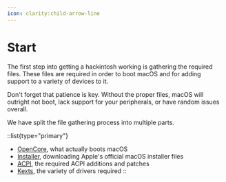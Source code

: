 ```yaml
---
icon: clarity:child-arrow-line
---
```


# Start

The first step into getting a hackintosh working is gathering the required files. These files are required in order to boot macOS and for adding support to a variety of devices to it.

Don't forget that patience is key. Without the proper files, macOS will outright not boot, lack support for your peripherals, or have random issues overall.

We have split the file gathering process into multiple parts.

::list{type="primary"}
- [OpenCore](/guide/gathering-files/opencore), what actually boots macOS
- [Installer](/guide/gathering-files/installer), downloading Apple's official macOS installer files
- [ACPI](/guide/gathering-files/acpi), the required ACPI additions and patches
- [Kexts](/guide/gathering-files/kexts), the variety of drivers required
::
